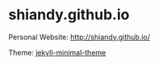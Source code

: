 # shiandy.github.io
Personal Website: http://shiandy.github.io/

Theme:
[jekyll-minimal-theme](https://github.com/drjekyllthemes/jekyll-minimal-theme)
